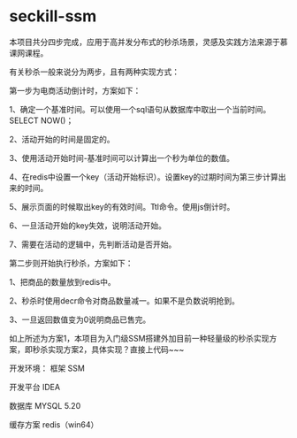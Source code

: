 # seckill-ssm
本项目共分四步完成，应用于高并发分布式的秒杀场景，灵感及实践方法来源于慕课网课程。

有关秒杀一般来说分为两步，且有两种实现方式：

第一步为电商活动倒计时，方案如下：

  1、确定一个基准时间。可以使用一个sql语句从数据库中取出一个当前时间。SELECT NOW()；
  
  2、活动开始的时间是固定的。
  
  3、使用活动开始时间-基准时间可以计算出一个秒为单位的数值。
  
  4、在redis中设置一个key（活动开始标识）。设置key的过期时间为第三步计算出来的时间。
  
  5、展示页面的时候取出key的有效时间。Ttl命令。使用js倒计时。
  
  6、一旦活动开始的key失效，说明活动开始。
  
  7、需要在活动的逻辑中，先判断活动是否开始。

第二步则开始执行秒杀，方案如下：

  1、把商品的数量放到redis中。
  
  2、秒杀时使用decr命令对商品数量减一。如果不是负数说明抢到。
  
  3、一旦返回数值变为0说明商品已售完。
  
 如上所述为方案1，本项目为入门级SSM搭建外加目前一种轻量级的秒杀实现方案，即秒杀实现方案2，具体实现？直接上代码~~~

开发环境：
框架 SSM

开发平台 IDEA

数据库 MYSQL 5.20

缓存方案 redis（win64）
